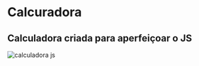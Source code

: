 # Calcuradora
## Calculadora criada para aperfeiçoar o JS


![calculadora js](https://jonathasds.github.io/Calcuradora/)
